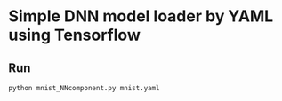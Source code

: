 # Simple DNN model loader by YAML using Tensorflow

## Run

```
python mnist_NNcomponent.py mnist.yaml
```
